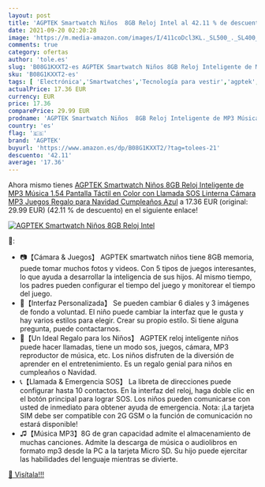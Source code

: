 ```yaml
---
layout: post
title: 'AGPTEK Smartwatch Niños  8GB Reloj Intel al 42.11 % de descuento'
date: 2021-09-20 02:20:28
image: 'https://m.media-amazon.com/images/I/411coDcl3KL._SL500_._SL400_.jpg'
comments: true
category: ofertas
author: 'tole.es'
slug: 'B08G1KXXT2-es AGPTEK Smartwatch Niños 8GB Reloj Inteligente de MP3...'
sku: 'B08G1KXXT2-es'
tags: [ 'Electrónica','Smartwatches','Tecnología para vestir','agptek','navidad', ]
actualPrice: 17.36 EUR
currency: EUR
price: 17.36
comparePrice: 29.99 EUR
prodname: 'AGPTEK Smartwatch Niños  8GB Reloj Inteligente de MP3 Música 1.54 Pantalla Táctil en Color con Llamada SOS Linterna Cámara MP3 Juegos Regalo para Navidad Cumpleaños  Azul'
country: 'es'
flag: '🇪🇸'
brand: 'AGPTEK'
buyurl: 'https://www.amazon.es/dp/B08G1KXXT2/?tag=tolees-21'
descuento: '42.11'
average: '17.36'
---
```


Ahora mismo tienes [AGPTEK Smartwatch Niños  8GB Reloj Inteligente de MP3 Música 1.54 Pantalla Táctil en Color con Llamada SOS Linterna Cámara MP3 Juegos Regalo para Navidad Cumpleaños  Azul](https://www.amazon.es/dp/B08G1KXXT2/?tag=tolees-21) a 17.36 EUR (original: 29.99 EUR) (42.11 %  de descuento) en el siguiente enlace!

[![AGPTEK Smartwatch Niños  8GB Reloj Intel](https://m.media-amazon.com/images/I/411coDcl3KL._SL500_._SL400_.jpg)](https://www.amazon.es/dp/B08G1KXXT2/?tag=tolees-21)

🔎:

- 📷【Cámara & Juegos】 AGPTEK smartwatch niños tiene 8GB memoria, puede tomar muchos fotos y videos. Con 5 tipos de juegos interesantes, lo que ayuda a desarrollar la inteligencia de sus hijos. Al mismo tiempo, los padres pueden configurar el tiempo del juego y monitorear el tiempo del juego.
- 💒【Interfaz Personalizada】 Se pueden cambiar 6 diales y 3 imágenes de fondo a voluntad. El niño puede cambiar la interfaz que le gusta y hay varios estilos para elegir. Crear su propio estilo. Si tiene alguna pregunta, puede contactarnos.
- 🎁【Un Ideal Regalo para los Niños】 AGPTEK reloj inteligente niños puede hacer llamadas, tiene un modo sos, juegos, cámara, MP3 reproductor de música, etc. Los niños disfruten de la diversión de aprender en el entretenimiento. Es un regalo genial para niños en cumpleaños o Navidad.
- 📞【Llamada & Emergencia SOS】 La libreta de direcciones puede configurar hasta 10 contactos. En la interfaz del reloj, haga doble clic en el botón principal para lograr SOS. Los niños pueden comunicarse con usted de inmediato para obtener ayuda de emergencia. Nota: ¡La tarjeta SIM debe ser compatible con 2G GSM o la función de comunicación no estará disponible!
- ♫【Música MP3】8G de gran capacidad admite el almacenamiento de muchas canciones. Admite la descarga de música o audiolibros en formato mp3 desde la PC a la tarjeta Micro SD. Su hijo puede ejercitar las habilidades del lenguaje mientras se divierte.

[🛒 Visítala!!!](https://www.amazon.es/dp/B08G1KXXT2/?tag=tolees-21)
